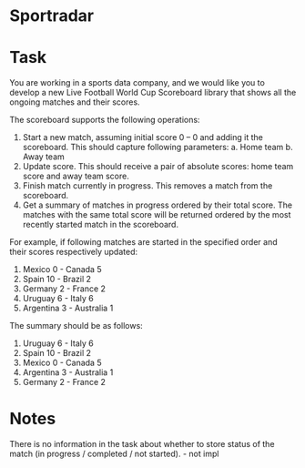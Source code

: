 # Sportradar

# Task

You are working in a sports data company, and we would like you to develop a new Live Football 
World Cup Scoreboard library that shows all the ongoing matches and their scores.

The scoreboard supports the following operations: 
1. Start a new match, assuming initial score 0 – 0 and adding it the scoreboard. 
This should capture following parameters:
a. Home team
b. Away team
2. Update score. This should receive a pair of absolute scores: home team score and away 
team score. 
3. Finish match currently in progress. This removes a match from the scoreboard.
4. Get a summary of matches in progress ordered by their total score. The matches with the 
same total score will be returned ordered by the most recently started match in the 
scoreboard.

For example, if following matches are started in the specified order and their scores 
respectively updated: 
  1. Mexico 0 - Canada 5
  2. Spain 10 - Brazil 2
  3. Germany 2 - France 2
  4. Uruguay 6 - Italy 6
  5. Argentina 3 - Australia 1

The summary should be as follows:
  1. Uruguay 6 - Italy 6
  2. Spain 10 - Brazil 2
  3. Mexico 0 - Canada 5
  4. Argentina 3 - Australia 1
  5. Germany 2 - France 2

# Notes

There is no information in the task about whether to store status of the match (in progress / completed / not started). - not impl
